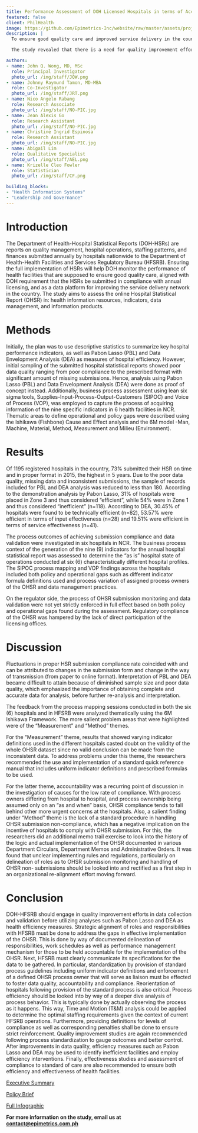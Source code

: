 ```yaml
---
title: Performance Assessment of DOH Licensed Hospitals in terms of Access and Quality using Annual Hospital Statistical Reports from 2011-2015
featured: false
client: PhilHealth
image: https://github.com/Epimetrics-Inc/website/raw/master/assets/projects/bb8/OHSR_infographic.jpg
description: |
  To ensure good quality care and improved service delivery in the country, health facilities are monitored by the Department of Health (DOH). In compliance with these health facilities’ annual licensing, DOH requires submission of Hospital Statistical Reports (HSRs), which are reports on quality management, hospital operations, staffing patterns, and finances. This study assessed the online Hospital Statistical Reports (OHSR) in terms of health information resources, indicators, data management, and information products. 

  The study revealed that there is a need for quality improvement efforts in data collection and validation of the OHSRs. Quality of data from OHSRs were compromised because of problems in both the hospital side and the regulator side. First, there were variations in hospital processes – such as how work was being done, who does the work, and the type of indicators used. Second, there were policy gaps from the regulator – such as the lack of a feedback mechanism and unclear implementing rules and regulations. Poor quality data from OHSRs resulted in the limitations of the study in terms of generalizability and accuracy. Because informed policy making rests on the analysis of quality data, the study recommends that quality improvement efforts of the OHSR process be undertaken. These will provide sufficient data for the monitoring of health facilities and allow regulators to ensure good quality care and improve service delivery. 

authors:
- name: John Q. Wong, MD, MSc
  role: Principal Investigator
  photo_url: /img/staff/JQW.png
- name: Johnny Raymund Tamon, MD-MBA
  role: Co-Investigator
  photo_url: /img/staff/JRT.png
- name: Nico Angelo Rabang
  role: Research Associate
  photo_url: /img/staff/NO-PIC.jpg
- name: Jean Alexis Go
  role: Research Assistant
  photo_url: /img/staff/NO-PIC.jpg
- name: Christine Ingrid Espinosa
  role: Research Assistant
  photo_url: /img/staff/NO-PIC.jpg
- name: Abigail Lim
  role: Qualitative Specialist
  photo_url: /img/staff/AEL.png
- name: Krizelle Cleo Fowler
  role: Statistician
  photo_url: /img/staff/CF.png

building_blocks:
- "Health Information Systems"
- "Leadership and Governance"
---
```



# Introduction

The Department of Health-Hospital Statistical Reports (DOH-HSRs) are reports on quality management, hospital operations,
staffing patterns, and finances submitted annually by hospitals nationwide to the Department of Health-Health Facilities
and Services Regulatory Bureau (HFSRB). Ensuring the full implementation of HSRs will help DOH monitor the performance
of health facilities that are supposed to ensure good quality care, aligned with DOH requirement that the HSRs be submitted
in compliance with annual licensing, and as a data platform for improving the service delivery network in the country. The
study aims to assess the online Hospital Statistical Report (OHSR) in: health information resources, indicators, data
management, and information products.

# Methods

Initially, the plan was to use descriptive statistics to summarize key hospital performance indicators, as well as Pabon
Lasso (PBL) and Data Envelopment Analysis (DEA) as measures of hospital efficiency. However, initial sampling of the
submitted hospital statistical reports showed poor data quality ranging from poor compliance to the prescribed format with
significant amount of missing submissions. Hence, analysis using Pabon Lasso (PBL) and Data Envelopment Analysis
(DEA) were done as proof of concept instead. Additionally, business process assessment using lean six sigma tools,
Supplies-Input-Process-Output-Customers (SIPOC) and Voice of Process (VOP), was employed to capture the process of
acquiring information of the nine specific indicators in 6 health facilities in NCR. Thematic areas to define operational and
policy gaps were described using the Ishikawa (Fishbone) Cause and Effect analysis and the 6M model -Man, Machine,
Material, Method, Measurement and Milieu (Environment).

# Results

Of 1195 registered hospitals in the country, 73% submitted their HSR on time and in proper format in 2015, the highest in 5
years. Due to the poor data quality, missing data and inconsistent submissions, the sample of records included for PBL and
DEA analysis was reduced to less than 180. According to the demonstration analysis by Pabon Lasso, 31% of hospitals
were placed in Zone 3 and thus considered “efficient”, while 54% were in Zone 1 and thus considered “inefficient” (n=118).
According to DEA, 30.45% of hospitals were found to be technically efficient (n=82), 53.57% were efficient in terms of input
effectiveness (n=28) and 19.51% were efficient in terms of service effectiveness (n=41).

The process outcomes of achieving submission compliance and data validation were investigated in six hospitals in NCR.
The business process context of the generation of the nine (9) indicators for the annual hospital statistical report was
assessed to determine the “as is” hospital state of operations conducted at six (6) characteristically different hospital
profiles. The SIPOC process mapping and VOP findings across the hospitals included both policy and operational gaps
such as different indicator formula definitions used and process variation of assigned process owners of the OHSR and
data management practices.

On the regulator side, the process of OHSR submission monitoring and data validation were not yet strictly enforced in full
effect based on both policy and operational gaps found during the assessment. Regulatory compliance of the OHSR was
hampered by the lack of direct participation of the licensing offices.

# Discussion

Fluctuations in proper HSR submission compliance rate coincided with and can be attributed to changes in the submission
form and change in the way of transmission (from paper to online format). Interpretation of PBL and DEA became difficult
to attain because of diminished sample size and poor data quality, which emphasized the importance of obtaining complete
and accurate data for analysis, before further re-analysis and interpretation.

The feedback from the process mapping sessions conducted in both the six (6) hospitals and in HFSRB were analyzed
thematically using the 6M Ishikawa Framework. The more salient problem areas that were highlighted were of the
“Measurement” and “Method” themes.

For the “Measurement” theme, results that showed varying indicator definitions used in the different hospitals casted doubt
on the validity of the whole OHSR dataset since no valid conclusion can be made from the inconsistent data. To address
problems under this theme, the researchers recommended the use and implementation of a standard quick reference
manual that includes uniform indicator definitions and prescribed formulas to be used.

For the latter theme, accountability was a recurring point of discussion in the investigation of causes for the low rate of
compliance. With process owners differing from hospital to hospital, and process ownership being assumed only on an “as
and when” basis, OHSR compliance tends to fall behind other more urgent concerns at the hospitals. Also, a salient finding
under “Method” theme is the lack of a standard procedure in handling OHSR submission non-compliance, which has a
negative implication on the incentive of hospitals to comply with OHSR submission. For this, the researchers did an
additional memo trail exercise to look into the history of the logic and actual implementation of the OHSR documented in
various Department Circulars, Department Memos and Administrative Orders. It was found that unclear implementing rules and regulations, particularly on delineation of roles as to OHSR submission monitoring and handling of OHSR non-
submissions should be looked into and rectified as a first step in an organizational re-alignment effort moving forward.

# Conclusion

DOH-HFSRB should engage in quality improvement efforts in data collection and validation before utilizing analyses such
as Pabon Lasso and DEA as health efficiency measures. Strategic alignment of roles and responsibilities with HFSRB must
be done to address the gaps in effective implementation of the OHSR. This is done by way of documented delineation of
responsibilities, work schedules as well as performance management mechanism for those to be held accountable for the
implementation of the OHSR. Next, HFSRB must clearly communicate its specifications for the data to be gathered. In
particular, standardization by provision of standard process guidelines including uniform indicator definitions and
enforcement of a defined OHSR process owner that will serve as liaison must be effected to foster data quality,
accountability and compliance. Reorientation of hospitals following provision of the standard process is also critical.
Process efficiency should be looked into by way of a deeper dive analysis of process behavior. This is typically done by actually observing the process as it happens. This way, Time and Motion (T&M) analysis could be applied to determine the optimal staffing requirements given the context of current HFSRB operations. Furthermore, providing definitions for levels of compliance as well as corresponding penalties shall be done to ensure strict reinforcement. Quality improvement studies
are again recommended following process standardization to gauge outcomes and better control. After improvements in
data quality, efficiency measures such as Pabon Lasso and DEA may be used to identify inefficient facilities and employ
efficiency interventions. Finally, effectiveness studies and assessment of compliance to standard of care are also
recommended to ensure both efficiency and effectiveness of health facilities.

<a href="https://github.com/Epimetrics-Inc/website/raw/master/assets/projects/bb8/Executive%20Summary.pdf" target="_blank">Executive Summary</a>

<a href="https://github.com/Epimetrics-Inc/website/raw/master/assets/projects/bb8/Policy%20Brief.pdf" target="_blank">Policy Brief</a>

<a href="https://github.com/Epimetrics-Inc/website/raw/master/assets/projects/bb8/Infographic.pdf" target="_blank">Full Infographic</a>

**For more information on the study, email us at [contact@epimetrics.com.ph](contact@epimetrics.com.ph)**